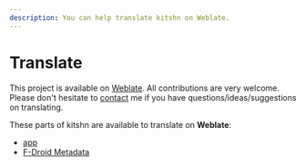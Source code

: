 ```yaml
---
description: You can help translate kitshn on Weblate.
---
```


# Translate

This project is available on [Weblate](https://hosted.weblate.org/projects/kitshn/). All contributions are very welcome. Please don't hesitate to [contact](/contact) me if you have questions/ideas/suggestions on translating.

These parts of kitshn are available to translate on **Weblate**:
- [app](https://hosted.weblate.org/projects/kitshn/app/)
- [F-Droid Metadata](https://hosted.weblate.org/projects/kitshn/metadata/)